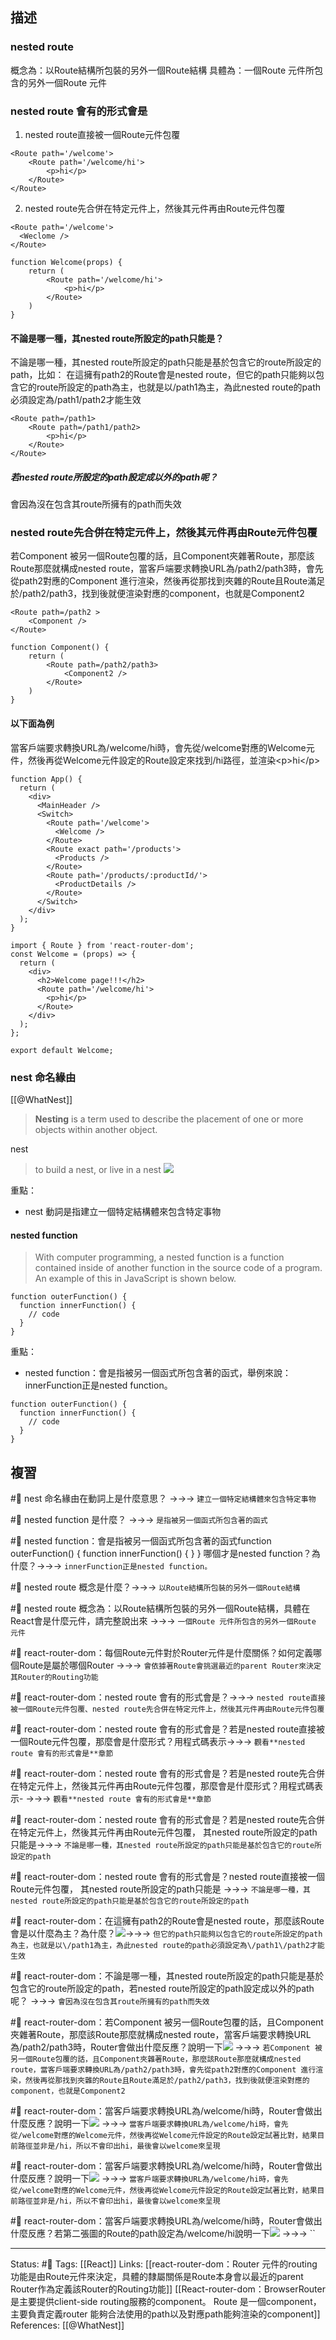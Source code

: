 ## 描述


### nested route 
概念為：以Route結構所包裝的另外一個Route結構
具體為：一個Route 元件所包含的另外一個Route 元件


###  nested route 會有的形式會是


1. nested route直接被一個Route元件包覆
```
<Route path='/welcome'>
    <Route path='/welcome/hi'>
        <p>hi</p>
    </Route>
</Route>
```

2. nested route先合併在特定元件上，然後其元件再由Route元件包覆
```
<Route path='/welcome'>
  <Weclome />
</Route>
```

```
function Welcome(props) {
	return (
		<Route path='/welcome/hi'>
	        <p>hi</p>
	    </Route>
	)
}
```

#### 不論是哪一種，其nested route所設定的path只能是？

不論是哪一種，其nested route所設定的path只能是基於包含它的route所設定的path，比如：
在這擁有path2的Route會是nested route，但它的path只能夠以包含它的route所設定的path為主，也就是以\/path1為主，為此nested route的path必須設定為\/path1\/path2才能生效
```
<Route path=/path1>
    <Route path=/path1/path2>
        <p>hi</p>
    </Route>
</Route>
```


##### 若nested route所設定的path設定成以外的path呢？

會因為沒在包含其route所擁有的path而失效



### nested route先合併在特定元件上，然後其元件再由Route元件包覆

若Component 被另一個Route包覆的話，且Component夾雜著Route，那麼該Route那麼就構成nested route，當客戶端要求轉換URL為/path2/path3時，會先從path2對應的Component 進行渲染，然後再從那找到夾雜的Route且Route滿足於/path2/path3，找到後就便渲染對應的component，也就是Component2

```
<Route path=/path2 >
	<Component />
</Route>
```

```
function Component() {
	return (
		<Route path=/path2/path3>
			<Component2 />
		</Route>
	)
}
```

#### 以下面為例

當客戶端要求轉換URL為/welcome/hi時，會先從\/welcome對應的Welcome元件，然後再從Welcome元件設定的Route設定來找到\/hi路徑，並渲染\<p\>hi\<\/p\>

```
function App() {
  return (
    <div>
      <MainHeader />
      <Switch>
        <Route path='/welcome'>
          <Welcome />
        </Route>
        <Route exact path='/products'>
          <Products />
        </Route>
        <Route path='/products/:productId/'>
          <ProductDetails />
        </Route>
      </Switch>
    </div>
  );
}
```

```
import { Route } from 'react-router-dom';
const Welcome = (props) => {
  return (
    <div>
      <h2>Welcome page!!!</h2>
      <Route path='/welcome/hi'>
        <p>hi</p>
      </Route>
    </div>
  );
};

export default Welcome;
```


### nest 命名緣由

[[@WhatNest]]
> **Nesting** is a term used to describe the placement of one or more objects within another object.

nest
> to build a nest, or live in a nest
![](https://www.computerhope.com/jargon/n/nest.jpg)

重點：
- nest 動詞是指建立一個特定結構體來包含特定事物

#### nested function

> With computer programming, a nested function is a function contained inside of another function in the source code of a program. An example of this in JavaScript is shown below.


```
function outerFunction() {  
  function innerFunction() {  
    // code  
  }  
}
```

重點：
- nested function：會是指被另一個函式所包含著的函式，舉例來說：innerFunction正是nested function。
```
function outerFunction() {  
  function innerFunction() {  
    // code  
  }  
}
```

## 複習


#🧠 nest 命名緣由在動詞上是什麼意思？ ->->-> `建立一個特定結構體來包含特定事物`
<!--SR:!2023-05-26,106,228-->

#🧠 nested function 是什麼？ ->->-> `是指被另一個函式所包含著的函式`
<!--SR:!2023-03-09,77,248-->

#🧠  nested function：會是指被另一個函式所包含著的函式function outerFunction() \{  function innerFunction() \{  \} } 哪個才是nested function？為什麼？->->-> `innerFunction正是nested function。`
<!--SR:!2023-04-10,97,248-->

#🧠 nested route 概念是什麼？->->-> `以Route結構所包裝的另外一個Route結構`
<!--SR:!2023-04-17,99,248-->

#🧠 nested route 概念為：以Route結構所包裝的另外一個Route結構，具體在React會是什麼元件，請完整說出來 ->->-> `一個Route 元件所包含的另外一個Route 元件`
<!--SR:!2023-04-07,88,228-->


#🧠 react-router-dom：每個Route元件對於Router元件是什麼關係？如何定義哪個Route是屬於哪個Router ->->-> `會依據著Route會挑選最近的parent Router來決定其Router的Routing功能`
<!--SR:!2023-03-29,84,230-->

#🧠 react-router-dom：nested route 會有的形式會是？->->-> `nested route直接被一個Route元件包覆、nested route先合併在特定元件上，然後其元件再由Route元件包覆`
<!--SR:!2023-02-27,74,250-->


#🧠 react-router-dom：nested route 會有的形式會是？若是nested route直接被一個Route元件包覆，那麼會是什麼形式？用程式碼表示->->-> `觀看**nested route 會有的形式會是**章節`
<!--SR:!2023-03-10,78,248-->


#🧠 react-router-dom：nested route 會有的形式會是？若是nested route先合併在特定元件上，然後其元件再由Route元件包覆，那麼會是什麼形式？用程式碼表示- ->->-> `觀看**nested route 會有的形式會是**章節`
<!--SR:!2023-03-30,89,248-->


#🧠 react-router-dom：nested route 會有的形式會是？若是nested route先合併在特定元件上，然後其元件再由Route元件包覆， 其nested route所設定的path只能是->->-> `不論是哪一種，其nested route所設定的path只能是基於包含它的route所設定的path`
<!--SR:!2023-05-02,112,248-->

#🧠 react-router-dom：nested route 會有的形式會是？nested route直接被一個Route元件包覆， 其nested route所設定的path只能是 ->->-> `不論是哪一種，其nested route所設定的path只能是基於包含它的route所設定的path`
<!--SR:!2023-03-26,87,248-->

#🧠 react-router-dom：在這擁有path2的Route會是nested route，那麼該Route會是以什麼為主？為什麼？![](https://res.cloudinary.com/dqfxgtyoi/image/upload/v1667487317/blog/react/react-router/Nested-route/nested-route-example_jcwisx.png)->->-> `但它的path只能夠以包含它的route所設定的path為主，也就是以\/path1為主，為此nested route的path必須設定為\/path1\/path2才能生效`
<!--SR:!2023-04-04,93,248-->

#🧠 react-router-dom：不論是哪一種，其nested route所設定的path只能是基於包含它的route所設定的path，若nested route所設定的path設定成以外的path呢？ ->->-> `會因為沒在包含其route所擁有的path而失效`
<!--SR:!2023-03-08,77,248-->

#🧠 react-router-dom：若Component 被另一個Route包覆的話，且Component夾雜著Route，那麼該Route那麼就構成nested route，當客戶端要求轉換URL為/path2/path3時，Router會做出什麼反應？說明一下![](https://res.cloudinary.com/dqfxgtyoi/image/upload/v1667487832/blog/react/react-router/Nested-route/nested-route-inside-component-example1_esnksv.png) ->->-> `若Component 被另一個Route包覆的話，且Component夾雜著Route，那麼該Route那麼就構成nested route，當客戶端要求轉換URL為/path2/path3時，會先從path2對應的Component 進行渲染，然後再從那找到夾雜的Route且Route滿足於/path2/path3，找到後就便渲染對應的component，也就是Component2`
<!--SR:!2023-05-07,113,248-->


#🧠  react-router-dom：當客戶端要求轉換URL為/welcome/hi時，Router會做出什麼反應？說明一下![](https://res.cloudinary.com/dqfxgtyoi/image/upload/v1667487833/blog/react/react-router/Nested-route/nested-route-inside-component-example2_tgbsal.png) ->->-> `當客戶端要求轉換URL為/welcome/hi時，會先從/welcome對應的Welcome元件，然後再從Welcome元件設定的Route設定試著比對，結果目前路徑並非是/hi，所以不會印出hi，最後會以welcome來呈現`
<!--SR:!2023-04-26,93,246-->
<!--SR:!2023-01-09,42,248-->


#🧠  react-router-dom：當客戶端要求轉換URL為/welcome/hi時，Router會做出什麼反應？說明一下![](https://res.cloudinary.com/dqfxgtyoi/image/upload/v1667487833/blog/react/react-router/Nested-route/nested-route-inside-component-example2_tgbsal.png) ->->-> `當客戶端要求轉換URL為/welcome/hi時，會先從/welcome對應的Welcome元件，然後再從Welcome元件設定的Route設定試著比對，結果目前路徑並非是/hi，所以不會印出hi，最後會以welcome來呈現`
<!--SR:!2023-04-26,93,246-->



#🧠  react-router-dom：當客戶端要求轉換URL為/welcome/hi時，Router會做出什麼反應？若第二張圖的Route的path設定為/welcome/hi說明一下![](https://res.cloudinary.com/dqfxgtyoi/image/upload/v1667487833/blog/react/react-router/Nested-route/nested-route-inside-component-example2_tgbsal.png) ->->-> ``
<!--SR:!2023-02-06,45,246-->

---
Status: #🌱 
Tags:
[[React]]
Links:
[[react-router-dom：Router 元件的routing 功能是由Route元件來決定，具體的隸屬關係是Route本身會以最近的parent Router作為定義該Router的Routing功能]]
[[React-router-dom：BrowserRouter 是主要提供client-side routing服務的component。 Route 是一個component，主要負責定義router 能夠合法使用的path以及對應path能夠渲染的component]]
References:
[[@WhatNest]]